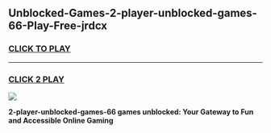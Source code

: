 
## Unblocked-Games-2-player-unblocked-games-66-Play-Free-jrdcx
<h3>
<a href="https://premium76.site?title=2-player-unblocked-games-66&ref=19M">CLICK TO PLAY</a></h3>
<hr>

<h3>
<a href="https://premium76.site?title=2-player-unblocked-games-66&ref=19M">CLICK 2 PLAY</a>
  
</h3>

<a href="https://premium76.site?title=2-player-unblocked-games-66&ref=19M"><img src="https://clearcache.store/games.png"></a>


**2-player-unblocked-games-66 games unblocked: Your Gateway to Fun and Accessible Online Gaming**
